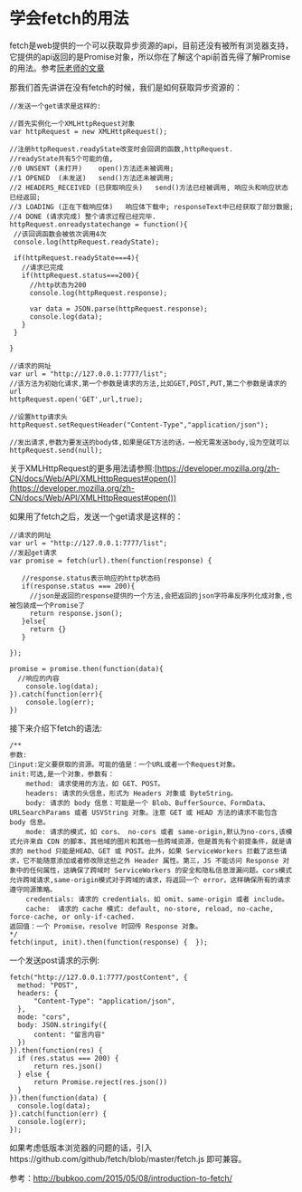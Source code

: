 # 学会fetch的用法

fetch是web提供的一个可以获取异步资源的api，目前还没有被所有浏览器支持，它提供的api返回的是Promise对象，所以你在了解这个api前首先得了解Promise的用法。参考[阮老师的文章](http://javascript.ruanyifeng.com/advanced/promise.html)

那我们首先讲讲在没有fetch的时候，我们是如何获取异步资源的：

```
//发送一个get请求是这样的:

//首先实例化一个XMLHttpRequest对象
var httpRequest = new XMLHttpRequest();

//注册httpRequest.readyState改变时会回调的函数,httpRequest.
//readyState共有5个可能的值,
//0	UNSENT (未打开)	open()方法还未被调用;
//1	OPENED  (未发送)	send()方法还未被调用;
//2	HEADERS_RECEIVED (已获取响应头)	send()方法已经被调用, 响应头和响应状态已经返回;
//3	LOADING (正在下载响应体)	响应体下载中; responseText中已经获取了部分数据;
//4	DONE (请求完成)	整个请求过程已经完毕.
httpRequest.onreadystatechange = function(){
 //该回调函数会被依次调用4次
 console.log(httpRequest.readyState);

 if(httpRequest.readyState===4){
   //请求已完成
   if(httpRequest.status===200){
     //http状态为200
     console.log(httpRequest.response);

     var data = JSON.parse(httpRequest.response);
     console.log(data);
   }
 }

}

//请求的网址
var url = "http://127.0.0.1:7777/list";
//该方法为初始化请求,第一个参数是请求的方法,比如GET,POST,PUT,第二个参数是请求的url
httpRequest.open('GET',url,true);

//设置http请求头
httpRequest.setRequestHeader("Content-Type","application/json");

//发出请求,参数为要发送的body体,如果是GET方法的话，一般无需发送body,设为空就可以
httpRequest.send(null);

```
关于XMLHttpRequest的更多用法请参照:[https://developer.mozilla.org/zh-CN/docs/Web/API/XMLHttpRequest#open()](https://developer.mozilla.org/zh-CN/docs/Web/API/XMLHttpRequest#open())

如果用了fetch之后，发送一个get请求是这样的：

```
//请求的网址
var url = "http://127.0.0.1:7777/list";
//发起get请求
var promise = fetch(url).then(function(response) {

   //response.status表示响应的http状态码
   if(response.status === 200){
     //json是返回的response提供的一个方法,会把返回的json字符串反序列化成对象,也被包装成一个Promise了
     return response.json();
   }else{
     return {}
   }

});
    
promise = promise.then(function(data){
  //响应的内容
	console.log(data);
}).catch(function(err){
	console.log(err);
})
```

接下来介绍下fetch的语法:

```
/**
参数:
input:定义要获取的资源。可能的值是：一个URL或者一个Request对象。
init:可选,是一个对象，参数有：
	method: 请求使用的方法，如 GET、POST。
	headers: 请求的头信息，形式为 Headers 对象或 ByteString。
	body: 请求的 body 信息：可能是一个 Blob、BufferSource、FormData、URLSearchParams 或者 USVString 对象。注意 GET 或 HEAD 方法的请求不能包含 body 信息。
	mode: 请求的模式，如 cors、 no-cors 或者 same-origin,默认为no-cors,该模式允许来自 CDN 的脚本、其他域的图片和其他一些跨域资源，但是首先有个前提条件，就是请求的 method 只能是HEAD、GET 或 POST。此外，如果 ServiceWorkers 拦截了这些请求，它不能随意添加或者修改除这些之外 Header 属性。第三，JS 不能访问 Response 对象中的任何属性，这确保了跨域时 ServiceWorkers 的安全和隐私信息泄漏问题。cors模式允许跨域请求,same-origin模式对于跨域的请求，将返回一个 error，这样确保所有的请求遵守同源策略。
	credentials: 请求的 credentials，如 omit、same-origin 或者 include。
	cache:  请求的 cache 模式: default, no-store, reload, no-cache, force-cache, or only-if-cached.
返回值：一个 Promise，resolve 时回传 Response 对象。
*/
fetch(input, init).then(function(response) {  });
```

一个发送post请求的示例:

```
fetch("http://127.0.0.1:7777/postContent", {
  method: "POST",
  headers: {
      "Content-Type": "application/json",
  },
  mode: "cors",
  body: JSON.stringify({
      content: "留言内容"
  })
}).then(function(res) {
  if (res.status === 200) {
      return res.json()
  } else {
      return Promise.reject(res.json())
  }
}).then(function(data) {
  console.log(data);
}).catch(function(err) {
  console.log(err);
});
```
如果考虑低版本浏览器的问题的话，引入https://github.com/github/fetch/blob/master/fetch.js 即可兼容。

参考：http://bubkoo.com/2015/05/08/introduction-to-fetch/

